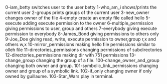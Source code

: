 0-iam_betty  switches user to the user betty
1-who_am_i   shows/prints the current user
2-groups     prints groups of the current user
3-new_owner  changes owner of the file
4-empty      create an empty file called hello
5-execute    adding execute permission to the owner
6-multiple_permission giving permissions to user, group and others
7-everybody  giving execute permission to everybody
8-James_Bond giving permissions to others only
9-Joe_Doe    giving read, write, execute permission to owner,group r,x and others w,x
10-mirror_permissions making hello file permissions similar to olleh file
11-directories_permissions changing permissions of subdirectories
12-directories_permissions making dir with 751 permissions
13-change_group changing the group of a file.
100-change_owner_and_group changing both owner and group.
101-symbolic_link_permissions changing owner and group of a symbolic link.
102-if_only  changing owner if only owned by guillaume.
103-Star_Wars play in terminal.
